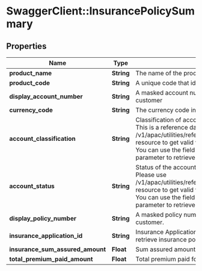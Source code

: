 # SwaggerClient::InsurancePolicySummary

## Properties
Name | Type | Description | Notes
------------ | ------------- | ------------- | -------------
**product_name** | **String** | The name of the product | [optional] 
**product_code** | **String** | A unique code that identifies the product | [optional] 
**display_account_number** | **String** | A masked account number that can be displayed to the customer | [optional] 
**currency_code** | **String** | The currency code in ISO 4217 format | [optional] 
**account_classification** | **String** | Classification of account either as ASSET or LIABILITY. This is a reference data field. Please use /v1/apac/utilities/referenceData/{accountClassification} resource to get valid value of this field with description. You can use the field name as the referenceCode parameter to retrieve the values. | [optional] 
**account_status** | **String** | Status of the account. This is a reference data field. Please use /v1/apac/utilities/referenceData/{accountStatus} resource to get valid value of this field with description. You can use the field name as the referenceCode parameter to retrieve the values. | [optional] 
**display_policy_number** | **String** | A masked policy number that can be displayed to the customer. | 
**insurance_application_id** | **String** | Insurance Application Number. This field is used to retrieve insurance policy details | 
**insurance_sum_assured_amount** | **Float** | Sum assured amount of the insurance | [optional] 
**total_premium_paid_amount** | **Float** | Total premium paid for the insurance policy | [optional] 

